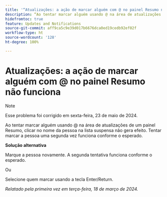 ```yaml
---
title: '“Atualizações: a ação de marcar alguém com @ no painel Resumo não funciona”'
description: “Ao tentar marcar alguém usando @ na área de atualizações de um painel Resumo, clicar no nome da pessoa na lista suspensa não gera efeito. Tentar marcar a pessoa uma segunda vez funciona conforme o esperado.”
hidefromtoc: true
feature: Updates and Notifications
source-git-commit: aff9ca5c9e39d017b6676dca0ed19cedb92ef02f
workflow-type: ht
source-wordcount: '128'
ht-degree: 100%

---
```



# Atualizações: a ação de marcar alguém com @ no painel Resumo não funciona

>[!NOTE]
>
>Esse problema foi corrigido em sexta-feira, 23 de maio de 2024.

Ao tentar marcar alguém usando @ na área de atualizações de um painel Resumo, clicar no nome da pessoa na lista suspensa não gera efeito. Tentar marcar a pessoa uma segunda vez funciona conforme o esperado.

**Solução alternativa**

Marque a pessoa novamente. A segunda tentativa funciona conforme o esperado.

Ou

Selecione quem marcar usando a tecla Enter/Return.

_Relatado pela primeira vez em terça-feira, 18 de março de 2024._


